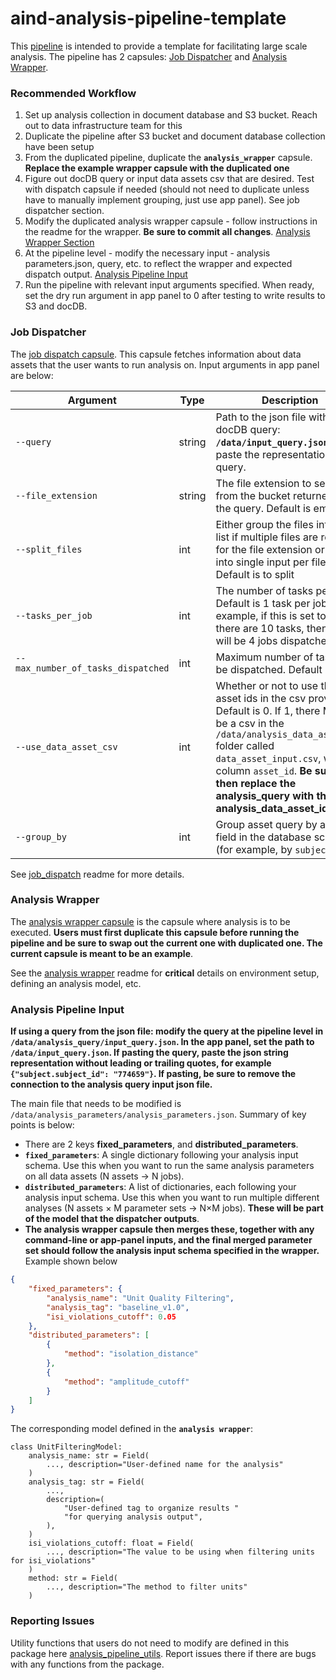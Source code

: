 # aind-analysis-pipeline-template

This [pipeline](https://codeocean.allenneuraldynamics.org/capsule/8624294/tree) is intended to provide a template for facilitating large scale analysis. The pipeline has 2 capsules:
[Job Dispatcher](#job-dispatcher) and [Analysis Wrapper](#analysis-wrapper).

### Recommended Workflow
1. Set up analysis collection in document database and S3 bucket. Reach out to data infrastructure team for this
2. Duplicate the pipeline after S3 bucket and document database collection have been setup
3. From the duplicated pipeline, duplicate the **`analysis_wrapper`** capsule. **Replace the example wrapper capsule with the duplicated one**
4. Figure out docDB query or input data assets csv that are desired. Test with dispatch capsule if needed (should not need to duplicate unless have to manually implement grouping, just use app panel). See job dispatcher section.
5. Modify the duplicated analysis wrapper capsule - follow instructions in the readme for the wrapper. **Be sure to commit all changes**. [Analysis Wrapper Section](#analysis-wrapper)
6. At the pipeline level - modify the necessary input - analysis parameters.json, query, etc. to reflect the wrapper and expected dispatch output. [Analysis Pipeline Input](#analysis-pipeline-input)
7. Run the pipeline with relevant input arguments specified. When ready, set the dry run argument in app panel to 0 after testing to write results to S3 and docDB.

### Job Dispatcher
The [job dispatch capsule](https://codeocean.allenneuraldynamics.org/capsule/3709532/tree). This capsule fetches information about data assets that the user wants to run analysis on. Input arguments in app panel are below:

| Argument               | Type    | Description                                                                                                                                             |
|------------------------|---------|---------------------------------------------------------------------------------------------------------------------------------------------------------|
| `--query`  | string | Path to the json file with the docDB query: **`/data/input_query.json`** or paste the representation of the query.
| `--file_extension`      | string  | The file extension to search for from the bucket returned by the query. Default is empty                                                                                                             |
| `--split_files`   | int  | Either group the files into one list if multiple files are returned for the file extension or split into single input per file. Default is to split
| `--tasks_per_job`    | int  |  The number of tasks per job. Default is 1 task per job. For example, if this is set to 3 and there are 10 tasks, then there will be 4 jobs dispatched.
| `--max_number_of_tasks_dispatched`  | int  | Maximum number of tasks to be dispatched. Default is 1000.
| `--use_data_asset_csv`  | int | Whether or not to use the data asset ids in the csv provided. Default is 0. If 1, there MUST be a csv in the `/data/analysis_data_asset_ids` folder called `data_asset_input.csv`, with the column `asset_id`. **Be sure to then replace the analysis_query with the analysis_data_asset_ids**. 
| `--group_by`  | int | Group asset query by a given field in the database schema (for example, by `subject_id`)

See [job_dispatch](https://github.com/AllenNeuralDynamics/aind-analysis-job-dispatch) readme for more details.

### Analysis Wrapper
The [analysis wrapper capsule](https://codeocean.allenneuraldynamics.org/capsule/0652828/tree) is the capsule where analysis is to be executed. **Users must first duplicate this capsule before running the pipeline and be sure to swap out the current one with duplicated one. The current capsule is meant to be an example**. 

See the [analysis wrapper](https://github.com/AllenNeuralDynamics/aind-analysis-wrapper) readme for **critical** details on environment setup, defining an analysis model, etc.

### Analysis Pipeline Input 
**If using a query from the json file: modify the query at the pipeline level in `/data/analysis_query/input_query.json`. In the app panel, set the path to `/data/input_query.json`. If pasting the query, paste the json string representation without leading or trailing quotes, for example `{"subject.subject_id": "774659"}`. If pasting, be sure to remove the connection to the analysis query input json file.**

The main file that needs to be modified is `/data/analysis_parameters/analysis_parameters.json`. Summary of key points is below:
* There are 2 keys **fixed_parameters**, and **distributed_parameters**.
* **`fixed_parameters`**: A single dictionary following your analysis input schema. Use this when you want to run the same analysis parameters on all data assets (N assets → N jobs).
* **`distributed_parameters`**: A list of dictionaries, each following your analysis input schema. Use this when you want to run multiple different analyses (N assets × M parameter sets → N×M jobs). **These will be part of the model that the dispatcher outputs**.
* **The analysis wrapper capsule then merges these, together with any command-line or app-panel inputs, and the final merged parameter set should follow the analysis input schema specified in the wrapper.** Example shown below

```json
{
    "fixed_parameters": {
        "analysis_name": "Unit Quality Filtering",
        "analysis_tag": "baseline_v1.0",
        "isi_violations_cutoff": 0.05
    },
    "distributed_parameters": [
        {
            "method": "isolation_distance"
        },
        {
            "method": "amplitude_cutoff"
        }
    ]
}
```

The corresponding model defined in the **`analysis wrapper`**:
```
class UnitFilteringModel:
    analysis_name: str = Field(
        ..., description="User-defined name for the analysis"
    )
    analysis_tag: str = Field(
        ...,
        description=(
            "User-defined tag to organize results "
            "for querying analysis output",
        ),
    )
    isi_violations_cutoff: float = Field(
        ..., description="The value to be using when filtering units for isi_violations"
    )
    method: str = Field(
        ..., description="The method to filter units"
    )
```

### Reporting Issues
Utility functions that users do not need to modify are defined in this package here [analysis_pipeline_utils](https://github.com/AllenNeuralDynamics/analysis-pipeline-utils). Report issues there if there are bugs with any functions from the package.


